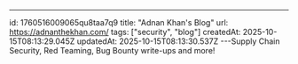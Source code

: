 ---
id: 1760516009065qu8taa7q9
title: "Adnan Khan's Blog"
url: https://adnanthekhan.com/
tags: ["security", "blog"]
createdAt: 2025-10-15T08:13:29.045Z
updatedAt: 2025-10-15T08:13:30.537Z
---Supply Chain Security, Red Teaming, Bug Bounty write-ups and more!
